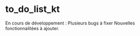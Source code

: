 # to_do_list_kt
En cours de développement :
Plusieurs bugs à fixer
Nouvelles fonctionnalitées à ajouter.
